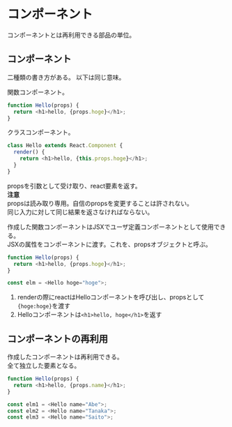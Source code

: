 # コンポーネント

コンポーネントとは再利用できる部品の単位。 

## コンポーネント
二種類の書き方がある。 以下は同じ意味。 

関数コンポーネント。  
```js
function Hello(props) {
  return <h1>hello, {props.hoge}</h1>;
}
```

クラスコンポーネント。
```js
class Hello extends React.Component {
  render() {
    return <h1>hello, {this.props.hoge}</h1>;
  }
}
```
propsを引数として受け取り、react要素を返す。  
**注意**  
propsは読み取り専用。自信のpropsを変更することは許されない。  
同じ入力に対して同じ結果を返さなければならない。  

作成した関数コンポーネントはJSXでユーザ定義コンポーネントとして使用できる。  
JSXの属性をコンポーネントに渡す。これを、propsオブジェクトと呼ぶ。
```js
function Hello(props) {
  return <h1>hello, {props.hoge}</h1>;
}

const elm = <Hello hoge="hoge">;
```
1. renderの際にreactはHelloコンポーネントを呼び出し、propsとして`{hoge:hoge}`を渡す
2. Helloコンポーネントは`<h1>hello, hoge</h1>`を返す

## コンポーネントの再利用

作成したコンポーネントは再利用できる。  
全て独立した要素となる。  
```js
function Hello(props) {
  return <h1>hello, {props.name}</h1>;
}

const elm1 = <Hello name="Abe">;
const elm2 = <Hello name="Tanaka">;
const elm3 = <Hello name="Saito">;
```
